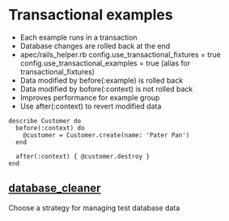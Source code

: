 # Transactional examples

- Each example runs in a transaction
- Database changes are rolled back at the end
- apec/rails_helper.rb
  config.use_transactional_fixtures = true
  config.use_transactional_examples = true
  (alias for transactional_fixtures)
- Data modified by before(:example) is rolled back
- Data modified by bofore(:context) is not rolled back
- Improves performance for example group
- Use after(:context) to revert modified data

```
describe Customer do
  before(:context) do
    @customer = Customer.create(name: 'Pater Pan')
  end

  after(:context) { @customer.destroy }
end
```

## [database_cleaner](https://github.com/DatabaseCleaner/database_cleaner)

Choose a strategy for managing test database data

